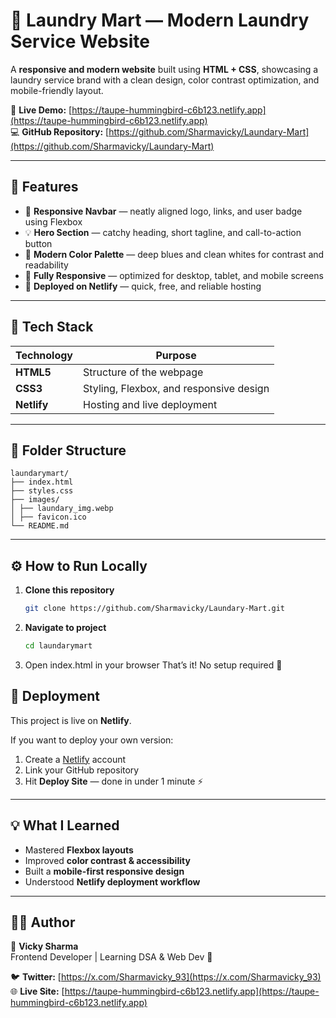 # 🧺 Laundry Mart — Modern Laundry Service Website  

A **responsive and modern website** built using **HTML + CSS**, showcasing a laundry service brand with a clean design, color contrast optimization, and mobile-friendly layout.  

🔗 **Live Demo:** [https://taupe-hummingbird-c6b123.netlify.app](https://taupe-hummingbird-c6b123.netlify.app)  
💻 **GitHub Repository:** [https://github.com/Sharmavicky/Laundary-Mart](https://github.com/Sharmavicky/Laundary-Mart)  

---

## 🌟 Features  

- 🧭 **Responsive Navbar** — neatly aligned logo, links, and user badge using Flexbox  
- 💡 **Hero Section** — catchy heading, short tagline, and call-to-action button  
- 🎨 **Modern Color Palette** — deep blues and clean whites for contrast and readability  
- 📱 **Fully Responsive** — optimized for desktop, tablet, and mobile screens  
- 🚀 **Deployed on Netlify** — quick, free, and reliable hosting  

---

## 🧰 Tech Stack  

| Technology | Purpose |
|-------------|----------|
| **HTML5** | Structure of the webpage |
| **CSS3** | Styling, Flexbox, and responsive design |
| **Netlify** | Hosting and live deployment |

---

## 🧩 Folder Structure
```
laundarymart/
├── index.html
├── styles.css
├── images/
│ ├── laundary_img.webp
│ ├── favicon.ico
└── README.md
```


---

## ⚙️ How to Run Locally  

1. **Clone this repository**  
   ```bash
   git clone https://github.com/Sharmavicky/Laundary-Mart.git

2. **Navigate to project**
    ```bash
    cd laundarymart

3. Open index.html in your browser
That’s it! No setup required 🎉

## 🚀 Deployment  

This project is live on **Netlify**.  

If you want to deploy your own version:  

1. Create a [Netlify](https://www.netlify.com/) account  
2. Link your GitHub repository  
3. Hit **Deploy Site** — done in under 1 minute ⚡  

---

## 💡 What I Learned  

- Mastered **Flexbox layouts**  
- Improved **color contrast & accessibility**  
- Built a **mobile-first responsive design**  
- Understood **Netlify deployment workflow**  

---

## 🧑‍💻 Author  

👋 **Vicky Sharma**  
Frontend Developer | Learning DSA & Web Dev 🚀  

🐦 **Twitter:** [https://x.com/Sharmavicky_93](https://x.com/Sharmavicky_93)  
🌐 **Live Site:** [https://taupe-hummingbird-c6b123.netlify.app](https://taupe-hummingbird-c6b123.netlify.app)  
